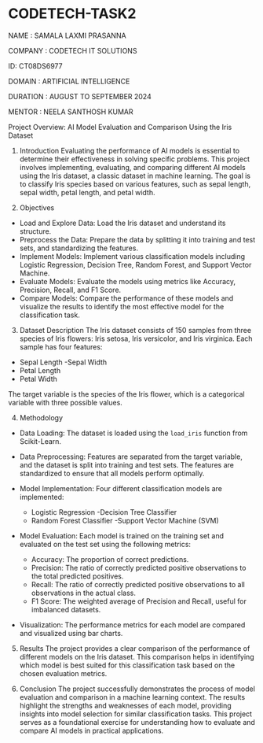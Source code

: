 # CODETECH-TASK2
NAME : SAMALA LAXMI PRASANNA

COMPANY : CODETECH IT SOLUTIONS

ID: CT08DS6977

DOMAIN : ARTIFICIAL INTELLIGENCE

DURATION : AUGUST TO SEPTEMBER 2024

MENTOR : NEELA SANTHOSH KUMAR

Project Overview: AI Model Evaluation and Comparison Using the Iris Dataset

1. Introduction
Evaluating the performance of AI models is essential to determine their effectiveness in solving specific problems. This project involves implementing, evaluating, and comparing different AI models using the Iris dataset, a classic dataset in machine learning. The goal is to classify Iris species based on various features, such as sepal length, sepal width, petal length, and petal width.

2. Objectives
- Load and Explore Data: Load the Iris dataset and understand its structure.
- Preprocess the Data: Prepare the data by splitting it into training and test sets, and standardizing the features.
- Implement Models: Implement various classification models including Logistic Regression, Decision Tree, Random Forest, and Support Vector Machine.
- Evaluate Models: Evaluate the models using metrics like Accuracy, Precision, Recall, and F1 Score.
- Compare Models: Compare the performance of these models and visualize the results to identify the most effective model for the classification task.

3. Dataset Description
The Iris dataset consists of 150 samples from three species of Iris flowers: Iris setosa, Iris versicolor, and Iris virginica. Each sample has four features:
- Sepal Length
-Sepal Width
- Petal Length
- Petal Width

The target variable is the species of the Iris flower, which is a categorical variable with three possible values.

4. Methodology
- Data Loading: The dataset is loaded using the `load_iris` function from Scikit-Learn.
- Data Preprocessing: Features are separated from the target variable, and the dataset is split into training and test sets. The features are standardized to ensure that all models perform optimally.
- Model Implementation: Four different classification models are implemented:
  - Logistic Regression
  -Decision Tree Classifier
  - Random Forest Classifier
    -Support Vector Machine (SVM)
  
- Model Evaluation: Each model is trained on the training set and evaluated on the test set using the following metrics:
  - Accuracy: The proportion of correct predictions.
  - Precision: The ratio of correctly predicted positive observations to the total predicted positives.
  - Recall: The ratio of correctly predicted positive observations to all observations in the actual class.
  - F1 Score: The weighted average of Precision and Recall, useful for imbalanced datasets.

- Visualization: The performance metrics for each model are compared and visualized using bar charts.

5. Results
The project provides a clear comparison of the performance of different models on the Iris dataset. This comparison helps in identifying which model is best suited for this classification task based on the chosen evaluation metrics.

6. Conclusion
The project successfully demonstrates the process of model evaluation and comparison in a machine learning context. The results highlight the strengths and weaknesses of each model, providing insights into model selection for similar classification tasks. This project serves as a foundational exercise for understanding how to evaluate and compare AI models in practical applications.
